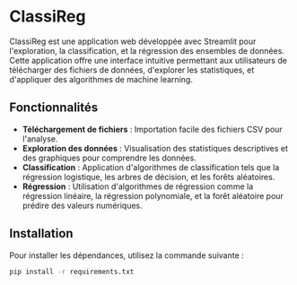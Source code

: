 # ClassiReg
ClassiReg est une application web développée avec Streamlit pour l'exploration, la classification, et la régression des ensembles de données. Cette application offre une interface intuitive permettant aux utilisateurs de télécharger des fichiers de données, d'explorer les statistiques, et d'appliquer des algorithmes de machine learning.

## Fonctionnalités

- **Téléchargement de fichiers** : Importation facile des fichiers CSV pour l'analyse.
- **Exploration des données** : Visualisation des statistiques descriptives et des graphiques pour comprendre les données.
- **Classification** : Application d'algorithmes de classification tels que la régression logistique, les arbres de décision, et les forêts aléatoires.
- **Régression** : Utilisation d'algorithmes de régression comme la régression linéaire, la régression polynomiale, et la forêt aléatoire pour prédire des valeurs numériques.


## Installation

Pour installer les dépendances, utilisez la commande suivante :

```bash
pip install -r requirements.txt